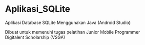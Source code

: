 # Aplikasi_SQLite

Aplikasi Database SQLite Menggunakan Java (Android Studio)

Dibuat untuk memenuhi tugas pelatihan Junior Mobile Programmer Digitalent Scholarship (VSGA)
